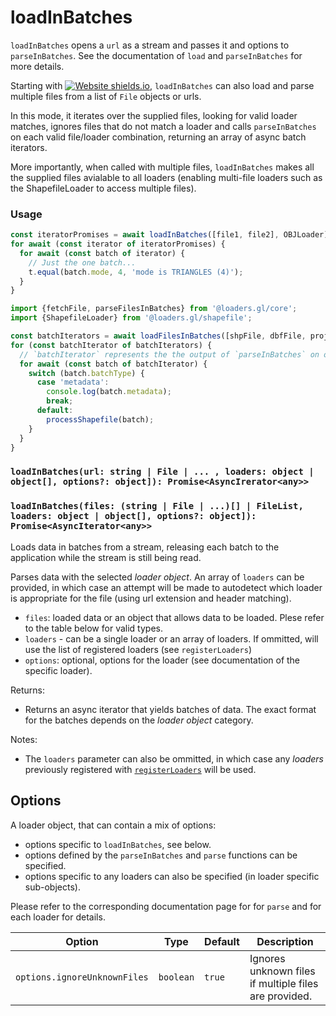 # loadInBatches

`loadInBatches` opens a `url` as a stream and passes it and options to `parseInBatches`. See the documentation of `load` and `parseInBatches` for more details.

Starting with [![Website shields.io](https://img.shields.io/badge/v2.3-blue.svg?style=flat-square)](http://shields.io), `loadInBatches` can also load and parse multiple files from a list of `File` objects or urls.

In this mode, it iterates over the supplied files, looking for valid loader matches, ignores files that do not match a loader and calls `parseInBatches` on each valid file/loader combination, returning an array of async batch iterators.

More importantly, when called with multiple files, `loadInBatches` makes all the supplied files avialable to all loaders (enabling multi-file loaders such as the ShapefileLoader to access multiple files).

### Usage

```js
const iteratorPromises = await loadInBatches([file1, file2], OBJLoader);
for await (const iterator of iteratorPromises) {
  for await (const batch of iterator) {
    // Just the one batch...
    t.equal(batch.mode, 4, 'mode is TRIANGLES (4)');
  }
}
```

```js
import {fetchFile, parseFilesInBatches} from '@loaders.gl/core';
import {ShapefileLoader} from '@loaders.gl/shapefile';

const batchIterators = await loadFilesInBatches([shpFile, dbfFile, projFile], ShapefileLoader));
for (const batchIterator of batchIterators) {
  // `batchIterator` represents the the output of `parseInBatches` on one of the files
  for await (const batch of batchIterator) {
    switch (batch.batchType) {
      case 'metadata':
        console.log(batch.metadata);
        break;
      default:
        processShapefile(batch);
    }
  }
}
```

### `loadInBatches(url: string | File | ... , loaders: object | object[], options?: object]): Promise<AsyncIrerator<any>>`

### `loadInBatches(files: (string | File | ...)[] | FileList, loaders: object | object[], options?: object]): Promise<AsyncIterator<any>>`

Loads data in batches from a stream, releasing each batch to the application while the stream is still being read.

Parses data with the selected _loader object_. An array of `loaders` can be provided, in which case an attempt will be made to autodetect which loader is appropriate for the file (using url extension and header matching).

- `files`: loaded data or an object that allows data to be loaded. Plese refer to the table below for valid types.
- `loaders` - can be a single loader or an array of loaders. If ommitted, will use the list of registered loaders (see `registerLoaders`)
- `options`: optional, options for the loader (see documentation of the specific loader).

Returns:

- Returns an async iterator that yields batches of data. The exact format for the batches depends on the _loader object_ category.

Notes:

- The `loaders` parameter can also be ommitted, in which case any _loaders_ previously registered with [`registerLoaders`](docs/api-reference/core/register-loaders) will be used.

## Options

A loader object, that can contain a mix of options:

- options specific to `loadInBatches`, see below.
- options defined by the `parseInBatches` and `parse` functions can be specified.
- options specific to any loaders can also be specified (in loader specific sub-objects).

Please refer to the corresponding documentation page for for `parse` and for each loader for details.

| Option                       | Type      | Default | Description                                           |
| ---------------------------- | --------- | ------- | ----------------------------------------------------- |
| `options.ignoreUnknownFiles` | `boolean` | `true`  | Ignores unknown files if multiple files are provided. |

